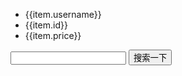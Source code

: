 <!DOCTYPE html>
<head>
<html lang="en">
    <meta charset="UTF-8">
    <meat hettp-equiv="X-Ua-Compatible" content="IE=edge"> 
    <meta name="viewport" content="width=device-width,intital-scale=1.0">
</head>  
    
<body>
<div id="app">
<ul v-for="(item,index) in list" :key="item.id">
   <li>{{item.username}}</li>
   <li>{{item.id}}</li>
   <li>{{item.price}}</li>

</ul>
<div>
    <input type="text" v-model="words" id="inp" key="ietm.id">
    <button>搜索一下</button>
</div>

</div>
 <script src="https://cdn.jsdelivr.net/npm/vue@2.7.16/dist/vue.js"></script>
 <script src="https://unpkg.com/axios/dist/axios.min.js"></script>
 <script>

   const app = new Vue(
    {
        el: '#app',
        data: {
            username:'',
           gender:'',
           price:'',
           list:[],
           words:'',
           sex:'男'

           
            
        },
      async   created() {
            const res = await axios.get('http://127.0.0.1:4523/m1/5309393-4978987-default/use/?id=1111&name&price',{
                params:{
                    userid:'小白'
                }
            })
            console.log(res)
           this.list = res.data.data 
           console.log(this.list)
       
        }
        // mounted(){
        //     console.log(querySelector('#inp'))
        //     document.querySelector('#inp').focus()
        // }
    }
   )
</script>
</body>
</html>

